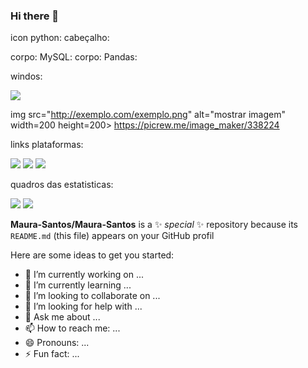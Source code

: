 ### Hi there 👋

icon python: 
cabeçalho:
<link rel="stylesheet" href="https://cdn.jsdelivr.net/gh/devicons/devicon@v2.14.0/devicon.min.css">
corpo:
<i class="devicon-adonisjs-original colori"></i>
MySQL:
<link rel="stylesheet" href="https://cdn.jsdelivr.net/gh/devicons/devicon@v2.14.0/devicon.min.css">
corpo:
<i class="devicon-adonisjs-original colori"></i>
Pandas:
<link rel="stylesheet" href="https://cdn.jsdelivr.net/gh/devicons/devicon@v2.14.0/devicon.min.css" >

<i class="devicon-adonisjs-original "></i>
windos:
<link rel="stylesheet" href="https://cdn.jsdelivr.net/gh/devicons/devicon@v2.14.0/devicon.min.css">

<i class="devicon-adonisjs-original "></i>
<img src="https://cdn.jsdelivr.net/gh/devicons/devicon/icons/adonisjs/adonisjs-original.svg" />

img src="http://exemplo.com/exemplo.png" alt="mostrar imagem" width=200 height=200>
 https://picrew.me/image_maker/338224
 
links  plataformas:
<div>
<a href="https://www.linkedin.com/in/carla-regina-b-jagosich/" target="_blank"><img src="https://img.shields.io/badge/-LinkedIn-%230077B5?style=for-the-badge&logo=linkedin&logoColor=white" target="_blank"></a> 
<a href="https://public.tableau.com/app/profile/carla.regina7813" target="_blank"><img src="https://img.shields.io/badge/Tableau-F8F8FF?style=for-the-badge&logo=tableau&logoColor=blue" target="_blank"></a>
<a href="https://medium.com/@carla.reginabj" target="_blank"><img src="https://img.shields.io/badge/Medium-000000?style=for-the-badge&logo=Medium&logoColor=white" target="_blank"></a>
</div>

quadros das estatisticas:

<div>
<a href="https://www.youtube.com/seu-canal-youtube-aqui" target="_blank"><img src="https://img.shields.io/badge/YouTube-FF0000?style=for-the-badge&logo=youtube&logoColor=white" target="_blank"></a>
<a href="https://instagram.com/seu-usuário-instagram-aqui" target="_blank"><img src="https://img.shields.io/badge/-Instagram-%23E4405F?style=for-the-badge&logo=instagram&logoColor=white" target="_blank"></a>



**Maura-Santos/Maura-Santos** is a ✨ _special_ ✨ repository because its `README.md` (this file) appears on your GitHub profil

Here are some ideas to get you started:

- 🔭 I’m currently working on ...
- 🌱 I’m currently learning ...
- 👯 I’m looking to collaborate on ...
- 🤔 I’m looking for help with ...
- 💬 Ask me about ...
- 📫 How to reach me: ...
- 😄 Pronouns: ...
- ⚡ Fun fact: ...

